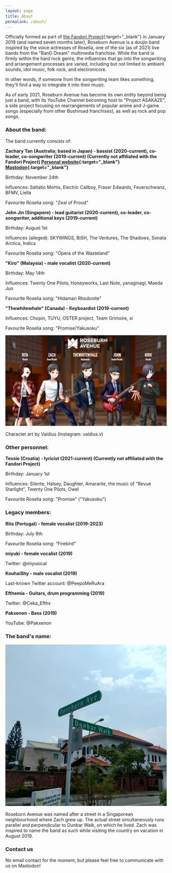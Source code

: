 ```yaml
---
layout: page
title: About
permalink: /about/
---
```


Officially formed as part of [the Fandori Project](https://fandoriproject.wordpress.com/){:target="_blank"} in January 2019 (and named seven months later), Roseburn Avenue is a doujin band inspired by the voice actresses of Roselia, one of the six (as of 2021) live bands from the "BanG Dream" multimedia franchise. While the band is firmly within the hard rock genre, the influences that go into the songwriting and arrangement processes are varied, including but not limited to ambient sounds, idol music, folk rock, and electronicore.

In other words, if someone from the songwriting team likes something, they'll find a way to integrate it into their music.

As of early 2021, Roseburn Avenue has become its own entity beyond being just a band, with its YouTube Channel becoming host to "Project ASAKAZE", a side project focusing on rearrangements of popular anime and J-game songs (especially from other Bushiroad franchises), as well as rock and pop songs.

### About the band:

The band currently consists of:

<b>Zachary Tan (Australia; based in Japan) - bassist (2020-current), co-leader, co-songwriter (2019-current) (Currently not affiliated with the Fandori Project) [Personal website](https://zachary-2w-tan.com){:target="_blank"} [Mastodon](https://aus.social/@RBurn_Ave_Zach){:target="_blank"}</b>

Birthday: November 24th

Influences: Saltatio Mortis, Electric Callboy, Fraser Edwards, Feuerschwanz, BFMV, Liella

Favourite Roselia song: "Zeal of Proud"


<b>John Jin (Singapore) - lead guitarist (2020-current), co-leader, co-songwriter, additional keys (2019-current)</b>

Birthday: August 1st

Influences (alleged): SKYWINGS, BiSH, The Ventures, The Shadows, Sonata Arctica, Indica

Favourite Roselia song: "Opera of the Wasteland"


<b>"Kiro" (Malaysia) - male vocalist (2020-current)</b>

Birthday: May 14th

Influences: Twenty One Pilots, Honeyworks, Last Note, yanaginagi, Maeda Jun

Favourite Roselia song: "Hidamari Rhodonite"


<b>"Thewhitewhale" (Canada) - Keyboardist (2019-current)</b>

Influences: Chopin, TUYU, OSTER project, Team Grimoire, xi

Favourite Roselia song: "Promise/Yakusoku"


![The band, with Rita, as depicted as anime characters.](/assets/images/Roseburn_Avenue_Full_Band.png)

Character art by Valdius (Instagram: valdius.v)

### Other personnel:

<b>Tessie (Croatia) - lyricist (2021-current) (Currently not affiliated with the Fandori Project)</b>

Birthday: January 1st

Influences: Silente, Halsey, Daughter, Amarante, the music of "Revue Starlight", Twenty One Pilots, Owel

Favourite Roselia song: "Promise" ("Yakusoku")

### Legacy members:

<b>Rita (Portugal) - female vocalist (2019-2023)</b>

Birthday: July 8th

Favourite Roselia song: “Firebird”

<b>miyuki - female vocalist (2019)</b>

Twitter: @miyusical


<b>KouhaiShy - male vocalist (2019)</b>

Last-known Twitter account: @PeepoMeRuAra


<b>Efthemia - Guitars, drum programming (2019)</b>

Twitter: @Ceka_Efthx


<b>Pakxenon - Bass (2019)</b>

YouTube: @Pakxenon



### The band's name:

![A couple of street signs in a Singaporean neighbourhood, with one saying "Dunbar Walk" and the other saying "Roseburn Avenue".](/assets/images/98EAB3E3-58A6-463F-A3F8-2E78C9853F66.jpeg)

Roseburn Avenue was named after a street in a Singaporean neighbourhood where Zach grew up. The actual street simultaneously runs parallel and perpendicular to Dunbar Walk, on which he lived. Zach was inspired to name the band as such while visiting the country on vacation in August 2019.

### Contact us

No email contact for the moment, but please feel free to communicate with us on Mastodon!

